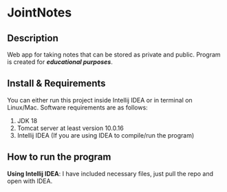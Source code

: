 JointNotes
=========

Description
-----
Web app for taking notes that can be stored as private and public. Program is created for ***educational purposes***.

Install & Requirements
-----
You can either run this project inside Intellij IDEA or in terminal on Linux/Mac.
Software requirements are as follows:

1. JDK 18
2. Tomcat server at least version 10.0.16
3. Intellij IDEA (If you are using IDEA to compile/run the program)

How to run the program
-----
**Using Intellij IDEA**: I have included necessary files, just pull the repo
and open with IDEA.
